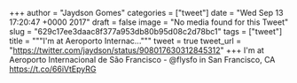 
+++
author = "Jaydson Gomes"
categories = ["tweet"]
date = "Wed Sep 13 17:20:47 +0000 2017"
draft = false
image = "No media found for this Tweet"
slug = "629c17ee3daac8f377a953db80b95d08c2d78bc1"
tags = ["tweet"]
title = """I'm at Aeroporto Internac..."""
tweet = true
tweet_url = "https://twitter.com/jaydson/status/908017630312845312"
+++
I'm at Aeroporto Internacional de São Francisco - @flysfo in San Francisco, CA https://t.co/66iVtEpyRG
